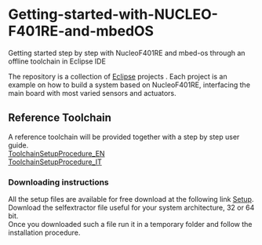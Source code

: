 # Getting-started-with-NUCLEO-F401RE-and-mbedOS
Getting started step by step with NucleoF401RE and mbed-os through an offline toolchain in Eclipse IDE 

The repository is a collection of [Eclipse](https://eclipse.org/) projects  .
Each project is an example on how to build a system based on NucleoF401RE, interfacing the main board with most varied sensors and actuators.

## Reference Toolchain
A reference toolchain will be provided together with a step by step user guide.  
[ToolchainSetupProcedure_EN](https://github.com/STMicroelectronics/Getting-started-with-NUCLEO-F401RE-and-mbedOS/blob/master/Toolchain/ToolchainSetupProcedure_EN.pdf)  
[ToolchainSetupProcedure_IT](https://github.com/STMicroelectronics/Getting-started-with-NUCLEO-F401RE-and-mbedOS/blob/master/Toolchain/ToolchainSetupProcedure_IT.pdf)  
  
### Downloading instructions
All the setup files are available for free download at the following link
[Setup](https://drive.google.com/open?id=0B53d9u-CuBX8OHRYNXZfSU9TSFk).  
Download the selfextractor file useful for your system architecture, 32 or 64 bit.  
Once you downloaded such a file run it in a temporary folder and follow the installation procedure.
